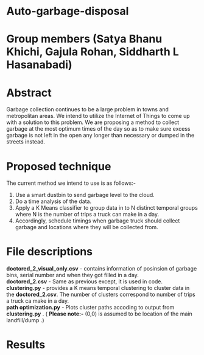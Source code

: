# Auto-garbage-disposal
# Group members (Satya Bhanu Khichi, Gajula Rohan, Siddharth L Hasanabadi)

# Abstract
Garbage collection continues to be a large problem in towns and metropolitan areas. We intend to utilize the Internet of Things to come up with a solution to this problem. We are proposing a method to collect garbage at the most optimum times of the day so as to make sure excess garbage is not left in the open any longer than necessary or dumped in the streets instead. 

# Proposed technique
The current method we intend to use is as follows:-<br>
1.	Use a smart dustbin to send garbage level to the cloud.<br>
2.	Do a time analysis of the data.<br>
3.	Apply a K Means classifier to group data in to N distinct temporal groups where N is the number of trips a truck can make in a day.<br>
4.	Accordingly, schedule timings when garbage truck should collect garbage and locations where they will be collected from.<br>

# File descriptions

**doctored_2_visual_only.csv** - contains information of posinsion of garbage bins, serial number and when they got filled in a day.<br>
**doctored_2.csv** - Same as previous except, it is used in code.<br>
**clustering.py** - provides a K means temporal clustering to cluster data in the **doctored_2.csv**. The number of clusters correspond to number of trips a truck ca make in a day.<br>
**path optimization.py** - Plots cluster paths accoding to output from **clustering.py** . ( **Please note:-** (0,0) is assumed to be location of the main landfill/dump .)<br>

# Results
